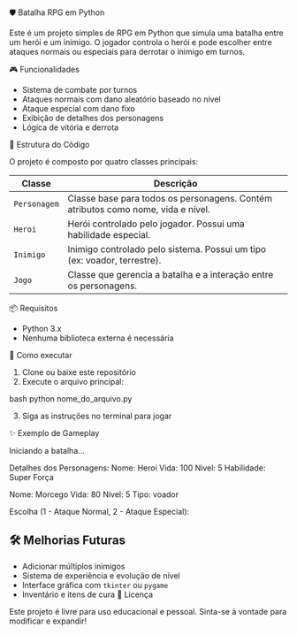  🛡️ Batalha RPG em Python

Este é um projeto simples de RPG em Python que simula uma batalha entre um herói e um inimigo. O jogador controla o herói e pode escolher entre ataques normais ou especiais para derrotar o inimigo em turnos.

🎮 Funcionalidades

- Sistema de combate por turnos
- Ataques normais com dano aleatório baseado no nível
- Ataque especial com dano fixo
- Exibição de detalhes dos personagens
- Lógica de vitória e derrota

 🧠 Estrutura do Código

O projeto é composto por quatro classes principais:

| Classe      | Descrição                                                                 |
|-------------|---------------------------------------------------------------------------|
| `Personagem`| Classe base para todos os personagens. Contém atributos como nome, vida e nível. |
| `Heroi`     | Herói controlado pelo jogador. Possui uma habilidade especial.            |
| `Inimigo`   | Inimigo controlado pelo sistema. Possui um tipo (ex: voador, terrestre).  |
| `Jogo`      | Classe que gerencia a batalha e a interação entre os personagens.         |

 📦 Requisitos

- Python 3.x
- Nenhuma biblioteca externa é necessária
 
🚀 Como executar

1. Clone ou baixe este repositório
2. Execute o arquivo principal:

bash
python nome_do_arquivo.py


3. Siga as instruções no terminal para jogar

✨ Exemplo de Gameplay


Iniciando a batalha...

Detalhes dos Personagens:
Nome: Heroi
Vida: 100
Nivel: 5
Habilidade: Super Força

Nome: Morcego
Vida: 80
Nivel: 5
Tipo: voador

Escolha (1 - Ataque Normal, 2 - Ataque Especial):


## 🛠️ Melhorias Futuras

- Adicionar múltiplos inimigos
- Sistema de experiência e evolução de nível
- Interface gráfica com `tkinter` ou `pygame`
- Inventário e itens de cura
📄 Licença

Este projeto é livre para uso educacional e pessoal. Sinta-se à vontade para modificar e expandir!
